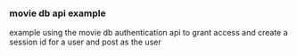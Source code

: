 ### movie db api example 

example using the movie db authentication api to grant access and create a session id for a user and post as the user 
